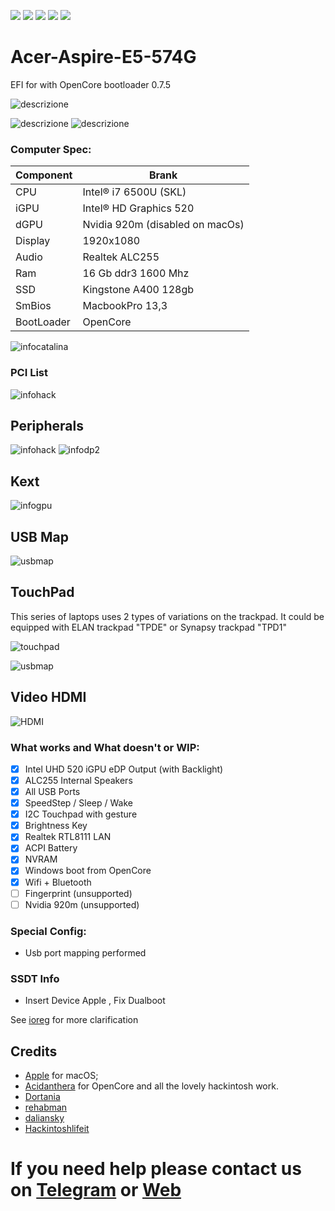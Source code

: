 [![](https://img.shields.io/badge/Gitter%20HL%20Community-Chat-informational?style=flat&logo=gitter&logoColor=white&color=ed1965)](https://gitter.im/Hackintosh-Life-IT/community)
[![](https://img.shields.io/badge/Reposity-Baio77-informational?style=flat&logo=apple&logoColor=white&color=9debeb)](https://github.com/Baio1977?tab=repositories)
[![](https://img.shields.io/badge/Telegram-HackintoshLifeIT-informational?style=flat&logo=telegram&logoColor=white&color=5fb659)](https://t.me/HackintoshLife_it)
[![](https://img.shields.io/badge/Facebook-HackintoshLifeIT-informational?style=flat&logo=facebook&logoColor=white&color=3a4dc9)](https://www.facebook.com/hackintoshlife/)
[![](https://img.shields.io/badge/Instagram-HackintoshLifeIT-informational?style=flat&logo=instagram&logoColor=white&color=8a178a)](https://www.instagram.com/hackintoshlife.it_official/)

# Acer-Aspire-E5-574G

EFI for with OpenCore bootloader 0.7.5

![descrizione](./Screenshot/1.jpg)

![descrizione](./Screenshot/2.jpg) ![descrizione](./Screenshot/3.jpg)
### Computer Spec:

| Component        | Brank                              |
| ---------------- | ---------------------------------- |
| CPU              | Intel® i7 6500U (SKL)              |
| iGPU             | Intel® HD Graphics 520             |
| dGPU             | Nvidia 920m (disabled on macOs)    |
| Display          | 1920x1080                          |
| Audio            | Realtek ALC255                     |
| Ram              | 16 Gb ddr3 1600 Mhz                |
| SSD              | Kingstone A400 128gb               |
| SmBios           | MacbookPro 13,3                    |
| BootLoader       | OpenCore                           |

![infocatalina](./Screenshot/0.png)

### PCI List

![infohack](./Screenshot/8.png)

## Peripherals

![infohack](./Screenshot/4.png)
![infodp2](./Screenshot/5.png)

## Kext

![infogpu](./Screenshot/6.png)

## USB Map

![usbmap](./Screenshot/7.png)

## TouchPad

This series of laptops uses 2 types of variations on the trackpad. It could be equipped with ELAN trackpad "TPDE" or Synapsy trackpad "TPD1" 

![touchpad](./Screenshot/10.png)

![usbmap](./Screenshot/9.png)

## Video HDMI

![HDMI](./Screenshot/11.png)

### What works and What doesn't or WIP:

- [x] Intel UHD 520 iGPU eDP Output (with Backlight)
- [x] ALC255 Internal Speakers
- [x] All USB Ports
- [x] SpeedStep / Sleep / Wake
- [x] I2C Touchpad with gesture
- [x] Brightness Key
- [x] Realtek RTL8111 LAN
- [x] ACPI Battery
- [x] NVRAM
- [x] Windows boot from OpenCore
- [x] Wifi + Bluetooth
- [ ] Fingerprint (unsupported)
- [ ] Nvidia 920m (unsupported)

### Special Config:

- Usb port mapping performed

### SSDT Info

- Insert Device Apple , Fix Dualboot 

See [ioreg](https://github.com/Baio1977/Acer-Aspire-E5-574G/blob/master/Acer%20Aspire%20574G.ioreg) for more clarification

## Credits

- [Apple](https://apple.com) for macOS;
- [Acidanthera](https://github.com/acidanthera) for OpenCore and all the lovely hackintosh work.
- [Dortania](https://github.com/dortania)
- [rehabman](https://github.com/RehabMan)
- [daliansky](https://github.com/daliansky)
- [Hackintoshlifeit](https://github.com/Hackintoshlifeit)

# If you need help please contact us on [Telegram](https://t.me/HackintoshLife_it) or [Web](https://www.hackintoshlife.it/)
